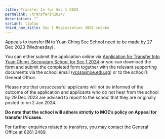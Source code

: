 ```yaml
---
title: Transfer In for Sec 1 2024
permalink: /transferin2024/
description: ""
variant: tiptap
third_nav_title: Sec 1 Registration 2024 intake
---
```

<p>Appeals to transfer <strong>IN</strong> to Yuan Ching Sec School need to be made by 27 Dec 2023 (Wednesday).</p><p>You can either submit the application online via&nbsp;<a href="https://go.gov.sg/s1yctransferin2024" rel="noopener noreferrer nofollow" target="_blank">Application for Transfer Into Yuan Ching&nbsp; Secondary School for Sec 1 2024</a>&nbsp;or you can download the form and submit the completed form together with the relevant supporting documents via the school email (<a href="mailto:ycss@moe.edu.sg" rel="noopener noreferrer nofollow" target="_blank">ycss@moe.edu.sg</a>) or to the school’s General Office.</p><p>Please note that unsuccessful applicants will not be informed of the outcome of the application and applicants who do not hear from the school by 29 Dec 2023 are advised to report to the school that they are originally posted to on 2 Jan 2024.</p><p><strong>Do note that the school will adhere strictly to MOE’s policy on Appeal for transfer IN cases.</strong></p><p>For further enquiries related to transfers, you may contact the General Office at 6261 2489.</p>